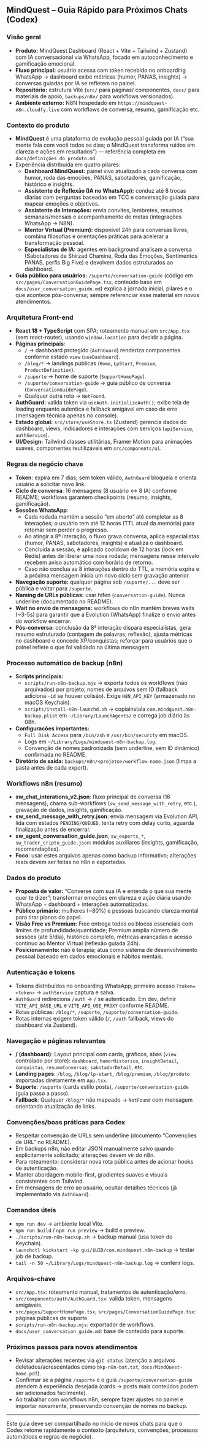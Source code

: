 ## MindQuest – Guia Rápido para Próximos Chats (Codex)

### Visão geral
- **Produto:** MindQuest Dashboard (React + Vite + Tailwind + Zustand) com IA conversacional via WhatsApp, focado em autoconhecimento e gamificação emocional.
- **Fluxo principal:** usuário acessa com token recebido no onboarding WhatsApp → dashboard exibe métricas (humor, PANAS, insights) → conversas guiadas por IA se refletem no painel.
- **Repositório:** estrutura Vite (`src/` para páginas/ componentes, `docs/` para materiais de apoio, `backups/n8n/` para workflows versionados).
- **Ambiente externo:** N8N hospedado em `https://mindquest-n8n.cloudfy.live` com workflows de conversa, resumo, gamificação etc.

### Contexto do produto
- **MindQuest** é uma plataforma de evolução pessoal guiada por IA (“sua mente fala com você todos os dias; o MindQuest transforma ruídos em clareza e ações em resultados”) — referência completa em `docs/definições do produto.md`.
- Experiência distribuída em quatro pilares:
  - **Dashboard MindQuest:** painel vivo atualizado a cada conversa com humor, roda das emoções, PANAS, sabotadores, gamificação, histórico e insights.
  - **Assistente de Reflexão (IA no WhatsApp):** conduz até 8 trocas diárias com perguntas baseadas em TCC e conversação guiada para mapear emoções e objetivos.
  - **Assistente de Interações:** envia convites, lembretes, resumos semanais/mensais e acompanhamento de metas (integrações WhatsApp → N8N).
  - **Mentor Virtual (Premium):** disponível 24h para conversas livres, combina filosofias e orientações práticas para acelerar a transformação pessoal.
  - **Especialistas de IA:** agentes em background analisam a conversa (Sabotadores de Shirzad Chamine, Roda das Emoções, Sentimentos PANAS, perfis Big Five) e devolvem dados estruturados ao dashboard.
- **Guia público para usuários:** `/suporte/conversation-guide` (código em `src/pages/ConversationGuidePage.tsx`, conteúdo base em `docs/user_conversation_guide.md`) explica a jornada inicial, pilares e o que acontece pós-conversa; sempre referenciar esse material em novos atendimentos.

### Arquitetura Front-end
- **React 18 + TypeScript** com SPA; roteamento manual em `src/App.tsx` (sem react-router), usando `window.location` para decidir a página.
- **Páginas principais**:
  - `/` → dashboard protegido (`AuthGuard`) renderiza componentes conforme estado `view` (`useDashboard`).
  - `/blog/*` → landings públicas (`Home`, `LpStart`, `Premium`, `ProductDefinition`).
  - `/suporte` → home de suporte (`SupportHomePage`).
  - `/suporte/conversation-guide` → guia público de conversa (`ConversationGuidePage`).
  - Qualquer outra rota → `NotFound`.
- **AuthGuard:** valida token via `useAuth.initializeAuth()`; exibe tela de loading enquanto autentica e fallback amigável em caso de erro (mensagem técnica apenas no console).
- **Estado global:** `src/store/useStore.ts` (Zustand) gerencia dados do dashboard, views, indicadores e interações com serviços (`apiService`, `authService`).
- **UI/Design:** Tailwind classes utilitárias, Framer Motion para animações suaves, componentes reutilizáveis em `src/components/ui`.

### Regras de negócio chave
- **Token**: expira em 7 dias; sem token válido, `AuthGuard` bloqueia e orienta usuário a solicitar novo link.
- **Ciclo de conversa**: 16 mensagens (8 usuário ↔ 8 IA) conforme README; workflows garantem checkpoints (resumo, insights, gamificação).
- **Sessões WhatsApp**:
  - Cada rodada mantém a sessão “em aberto” até completar as 8 interações; o usuário tem até 12 horas (TTL atual da memória) para retomar sem perder o progresso.
  - Ao atingir a 8ª interação, o fluxo grava conversa, aplica especialistas (humor, PANAS, sabotadores, insights) e atualiza o dashboard.
  - Concluída a sessão, é aplicado cooldown de 12 horas (lock em Redis) antes de liberar uma nova rodada; mensagens nesse intervalo recebem aviso automático com horário de retorno.
  - Caso não conclua as 8 interações dentro do TTL, a memória expira e a próxima mensagem inicia um novo ciclo sem gravação anterior.
- **Navegação suporte:** qualquer página sob `/suporte/...` deve ser pública e voltar para `/suporte`.
- **Naming de URLs públicas:** usar hífen (`conversation-guide`). Nunca underline (documentado no README).
- **Wait no envio de mensagens:** workflows do n8n mantêm breves waits (~3-5s) para garantir que a Evolution (WhatsApp) finalize o envio antes do workflow encerrar.
- **Pós-conversa:** conclusão da 8ª interação dispara especialistas, gera resumo estruturado (contagem de palavras, reflexão), ajusta métricas no dashboard e concede XP/conquistas; reforçar para usuários que o painel reflete o que foi validado na última mensagem.

### Processo automático de backup (n8n)
- **Scripts principais:**
  - `scripts/run-n8n-backup.mjs` → exporta todos os workflows (não arquivados) por projeto; nomes de arquivos sem ID (fallback adiciona `-id` se houver colisão). Exige `N8N_API_KEY` (armazenado no macOS Keychain).
  - `scripts/install-n8n-launchd.sh` → copiainstala `com.mindquest.n8n-backup.plist` em `~/Library/LaunchAgents/` e carrega job diário às 08h.
- **Configuracões importantes:**
  - `Full Disk Access` para `/bin/zsh` e `/usr/bin/security` em macOS.
  - Logs em `~/Library/Logs/mindquest-n8n-backup.log`.
  - Convenção de nomes padronizada (sem underline, sem ID dinâmico) confirmada no README.
- **Diretório de saída:** `backups/n8n/<projeto>/workflow-name.json` (limpa a pasta antes de cada export).

### Workflows n8n (resumo)
- **sw_chat_interations_v2.json**: fluxo principal de conversa (16 mensagens), chama sub-workflows (`sw_send_message_with_retry`, etc.), gravação de dados, insights, gamificação.
- **sw_send_message_with_retry.json**: envia mensagem via Evolution API, lida com estados `PENDING/QUEUED`, tenta retry com delay curto, aguarda finalização antes de encerrar.
- **sw_agent_conversation_guide.json**, `sw_experts_*`, `sw_trader_cripto_guide.json`: módulos auxiliares (insights, gamificação, recomendações).
- **Foco**: usar estes arquivos apenas como backup informativo; alterações reais devem ser feitas no n8n e exportadas.

### Dados do produto
- **Proposta de valor:** “Converse com sua IA e entenda o que sua mente quer te dizer”; transformar emoções em clareza e ação diária usando WhatsApp + dashboard + interações automatizadas.
- **Público primário:** mulheres (~80%) e pessoas buscando clareza mental para tirar planos do papel.
- **Visão Free vs Premium:** Free entrega todos os blocos essenciais com limites de profundidade/quantidade; Premium amplia número de sessões (até 5/dia), histórico completo, métricas avançadas e acesso contínuo ao Mentor Virtual (reflexão guiada 24h).
- **Posicionamento:** não é terapia; atua como sistema de desenvolvimento pessoal baseado em dados emocionais e hábitos mentais.

### Autenticação e tokens
- Tokens distribuídos no onboarding WhatsApp; primeiro acesso `?token=<token>` → `authService` captura e salva.
- `AuthGuard` redireciona `/auth` → `/` se autenticado. Em dev, definir `VITE_API_BASE_URL` e `VITE_API_USE_PROXY` conforme README.
- Rotas públicas: `/blog/*`, `/suporte`, `/suporte/conversation-guide`.
- Rotas internas exigem token válido (`/`, `/auth` fallback, views do dashboard via Zustand).

### Navegação e páginas relevantes
- **/ (dashboard)**: Layout principal com cards, gráficos, abas (`view` controlado por store): `dashboard`, `humorHistorico`, `insightDetail`, `conquistas`, `resumoConversas`, `sabotadorDetail`, etc.
- **Landing pages**: `/blog`, `/blog/lp-start`, `/blog/premium`, `/blog/produto` importadas diretamente em `App.tsx`.
- **Suporte**: `/suporte` (cards estilo posts), `/suporte/conversation-guide` (guia passo a passo).
- **Fallback**: Qualquer `/blog/*` não mapeado → `NotFound` com mensagem orientando atualização de links.

### Convenções/boas práticas para Codex
- Respeitar convenção de URLs sem underline (documento “Convenções de URL” no README).
- Em backups n8n, não editar JSON manualmente salvo quando explicitamente solicitado; alterações devem vir do n8n.
- Para roteamento: considerar nova rota pública antes de acionar hooks de autenticação.
- Manter abordagem mobile-first, gradientes suaves e visuais consistentes com Tailwind.
- Em mensagens de erro ao usuário, ocultar detalhes técnicos (já implementado via `AuthGuard`).

### Comandos úteis
- `npm run dev` → ambiente local Vite.
- `npm run build` / `npm run preview` → build e preview.
- `./scripts/run-n8n-backup.sh` → backup manual (usa token do Keychain).
- `launchctl kickstart -kp gui/$UID/com.mindquest.n8n-backup` → testar job de backup.
- `tail -n 50 ~/Library/Logs/mindquest-n8n-backup.log` → conferir logs.

### Arquivos-chave
- `src/App.tsx`: roteamento manual, tratamentos de autenticação/erro.
- `src/components/auth/AuthGuard.tsx`: valida token, mensagens amigáveis.
- `src/pages/SupportHomePage.tsx`, `src/pages/ConversationGuidePage.tsx`: páginas públicas de suporte.
- `scripts/run-n8n-backup.mjs`: exportador de workflows.
- `docs/user_conversation_guide.md`: base de conteúdo para suporte.

### Próximos passos para novos atendimentos
- Revisar alterações recentes via `git status` (atenção a arquivos deletados/acrescentados como `bkp-n8n-bat.txt`, `docs/MindQuest-home.pdf`).
- Confirmar se a página `/suporte` e o guia `/suporte/conversation-guide` atendem à experiência desejada (cards → posts mais conteúdos podem ser adicionados facilmente).
- Ao trabalhar com workflows n8n, sempre fazer ajustes no painel e importar novamente, preservando convenção de nomes no backup.

---
Este guia deve ser compartilhado no início de novos chats para que o Codex retome rapidamente o contexto (arquitetura, convenções, processos automáticos e regras de negócio).
